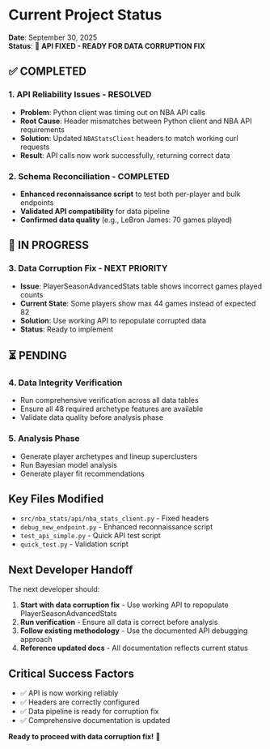 # Current Project Status

**Date**: September 30, 2025  
**Status**: 🔄 **API FIXED - READY FOR DATA CORRUPTION FIX**

## ✅ COMPLETED

### 1. API Reliability Issues - RESOLVED
- **Problem**: Python client was timing out on NBA API calls
- **Root Cause**: Header mismatches between Python client and NBA API requirements
- **Solution**: Updated `NBAStatsClient` headers to match working curl requests
- **Result**: API calls now work successfully, returning correct data

### 2. Schema Reconciliation - COMPLETED
- **Enhanced reconnaissance script** to test both per-player and bulk endpoints
- **Validated API compatibility** for data pipeline
- **Confirmed data quality** (e.g., LeBron James: 70 games played)

## 🔄 IN PROGRESS

### 3. Data Corruption Fix - NEXT PRIORITY
- **Issue**: PlayerSeasonAdvancedStats table shows incorrect games played counts
- **Current State**: Some players show max 44 games instead of expected 82
- **Solution**: Use working API to repopulate corrupted data
- **Status**: Ready to implement

## ⏳ PENDING

### 4. Data Integrity Verification
- Run comprehensive verification across all data tables
- Ensure all 48 required archetype features are available
- Validate data quality before analysis phase

### 5. Analysis Phase
- Generate player archetypes and lineup superclusters
- Run Bayesian model analysis
- Generate player fit recommendations

## Key Files Modified

- `src/nba_stats/api/nba_stats_client.py` - Fixed headers
- `debug_new_endpoint.py` - Enhanced reconnaissance script
- `test_api_simple.py` - Quick API test script
- `quick_test.py` - Validation script

## Next Developer Handoff

The next developer should:

1. **Start with data corruption fix** - Use working API to repopulate PlayerSeasonAdvancedStats
2. **Run verification** - Ensure all data is correct before analysis
3. **Follow existing methodology** - Use the documented API debugging approach
4. **Reference updated docs** - All documentation reflects current status

## Critical Success Factors

- ✅ API is now working reliably
- ✅ Headers are correctly configured
- ✅ Data pipeline is ready for corruption fix
- ✅ Comprehensive documentation is updated

**Ready to proceed with data corruption fix!** 🚀
